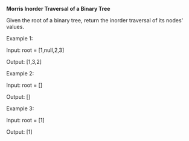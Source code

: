 **Morris Inorder Traversal of a Binary Tree**


Given the root of a binary tree, return the inorder traversal of its nodes' values.

Example 1:


Input: root = [1,null,2,3]

Output: [1,3,2]


Example 2:

Input: root = []

Output: []


Example 3:

Input: root = [1]

Output: [1]

 
